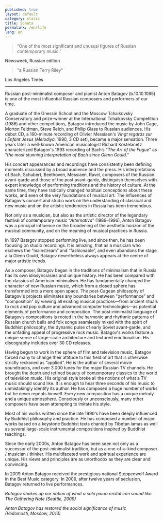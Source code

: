```yaml
---
published: true
layout: default
category: static
title: Sonata
permalink: /en/life
lang: en
---
```


> “One of the most significant and unusual figures of Russian contemporary music.”

Newsweek, Russian edition

> "a Russian Terry Riley"

Los Angeles Times

-------------------------------------------------------------------------------------
Russian post-minimalist composer and pianist Anton Batagov (b.10.10.1065) is one of the most influential Russian composers and performers of our time.

A graduate of the Gnessin School and the Moscow Tchaikovsky Conservatory and prize-winner at the International Tchaikovsky Competition (1986) and other competitions, Batagov introduced the music by John Cage, Morton Feldman, Steve Reich, and Philip Glass to Russian audiences. His debut CD, a 160-minute recording of Olivier Messiaen's _Vingt regards sur l'Enfant Jesus_ (_Melodiya_, 1990, 3 CD set), became a major sensation. Three years later a well-known American musicologist Richard Kostelanetz characterized Batagov's 1993 recording of Bach’s "_The Art of the Fugue_" as "_the most stunning interpretation of Bach since Glenn Gould._"

His concert appearances and recordings have consistently been defining moments discussed by a broad audience and the press. His interpretations of Bach, Schubert, Beethoven, Messiaen, Ravel, composers of the Russian avant-garde and those of the post avant-garde, distinguish themselves with expert knowledge of performing traditions and the history of culture. At the same time, they have radically changed habitual conceptions about these works, and even of the very foundations of musical art. The influences of Batagov's concert and studio work on the understanding of classical and new music and on the artistic tendencies in Russia has been tremendous.

Not only as a musician, but also as the artistic director of the legendary festival of contemporary music “_Alternativa_” (1989–1996), Anton Batagov was a principal influence on the broadening of the aesthetic horizon of the musical community, and on the meaning of musical practices in Russia.

In 1997 Batagov stopped performing live, and since then, he has been focusing on studio recordings. It is amazing, that as a musician who eschews the “mainstream” and “fashionable”, and even abandons the stage a la Glenn Gould, Batagov nevertheless always appears at the centre of major artistic trends.

As a composer, Batagov began in the traditions of minimalism that in Russia has its own idiosyncrasies and unique history. He has been compared with the classics of American minimalism. He has fundamentally changed the character of new Russian music, which from a closed sphere has transformed into a more open space. The post-Cagean philosophy of Batagov's projects eliminates any boundaries between "performance" and "composition" by viewing all existing musical practices—from ancient rituals to rock and pop culture and advanced computer technologies—as potential elements of performance and composition. The post-minimalist language of Batagov’s compositions is rooted in the harmonic and rhythmic patterns of Russian church bells and folk songs seamlessly mixed with the spirit of Buddhist philosophy, the dynamic pulse of early Soviet avant-garde, and the unfading appeal of progressive rock music. Batagov's works feature a unique sense of large-scale architecture and textured emotionalism. His discography includes over 30 CD releases.

Having begun to work in the sphere of film and television music, Batagov forced many to change their attitude to this field of art that is otherwise strictly reckoned as “applied”. He is the author of several movie soundtracks, and over 3.000 tunes for the major Russian TV channels. He brought the depth and refined beauty of contemporary classics to the world of television music. His original style broke all the notions of what a TV music should sound like. It is enough to hear three seconds of his music to unmistakingly identify its author. He has composed a huge number of works but he never repeats himself. Every new composition has a unique melody and a unique atmosphere. Consciously or unconsciously, many other composers have been attempting to imitate his style.

Most of his works written since the late 1990's have been deeply influenced by Buddhist philosophy and practice. He has composed a number of major works based on a keystone Buddhist texts chanted by Tibetan lamas as well as several large-scale instrumental compositions inspired by Buddhist teachings.

Since the early 2000s, Anton Batagov has been seen not only as a successor of the post-minimalist tradition, but as a one-of-a-kind composer / musician / thinker. His multifaceted work and spiritual experience are unique. His views and principles are as unorthodox as they are clear and convincing.

In 2009 Anton Batagov received the prestigious national Steppenwolf Award in the Best Music category. In 2009, after twelve years of seclusion, Batagov returned to live performances.

_Batagov shakes up our notion of what a solo piano recital can sound like.  
The Gathering Note (Seattle, 2009)_

_Anton Batagov has restored the social significance of music  
(Vedomosti, Moscow, 2013)_